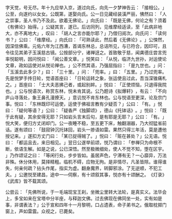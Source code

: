 字天觉，号无尽。年十九应举入京，道过向氏，向先一夕梦神告云：​「接相公。​」公至，向遂约以女女。公既第，遂娶向氏。公一日见藏经装潢严丽，怫然曰：​「人之崇事，圣人书乃不及此。欲着无佛论。​」向氏曰：​「既是无佛，何论之有？须着《有佛论》始得。​」公疑其言，遂已。后访同列，见维摩经适读，至「此病非地大，亦不离地大」​，叹曰：​「胡人之言亦能尔耶？​」乃借归阅次。向氏问：​「读何书？​」公曰：​「维摩经。​」向氏曰：​「可熟读此，然后着《无佛论》​。​」公悚然，因深信佛乘。元佑六年为江西漕，首谒东林总，总诘所见，与已符合，因印可，且令往见其弟子玉溪慈古镜。公按部分宁，诸禅迓之。首致敬于慈，闻龚德庄尝言兜率悦聪明，因问悦曰：​「闻公善文章。​」悦笑曰：​「从悦，临济九世孙，对运使论文章，政如运使对从悦论禅也。​」公不然其语，乃强屈指曰：​「是九世也。​」问：​「玉溪去此多少？​」曰：​「三十里。​」问：​「兜率。​」曰：​「五里。​」乃过兜率。先是悦梦手抟日轮，觉语首座曰：​「日轮运转之象，张运使且过此，吾当深锥痛札之。​」首座曰：​「士大夫恶拂己者，或起别衅。​」悦曰：​「正使烦恼，只退得我院也。​」公与悦语次，称赏东林，悦未肯其说。公乃题诗《拟爆轩》​，有云：​「不向庐山寻落处，象王鼻孔漫撩天。​」意讥悦不肯东林也。公与悦语至更深，论及宗门事。悦曰：​「东林既印可运使，运使于佛祖言教有少疑否？​」公曰：​「有。​」悦曰：​「疑何等语？​」公曰：​「疑香严《独脚颂》​，德山《托钵话》​。​」悦曰：​「既于此有疑，其余安得无耶？只如岩头言末后句，是有耶是无耶？​」公曰：​「有。​」悦大笑，便归方丈闭却门。公一夜睡不稳，至五更下床，触翻溺器，乃大彻猛省前话。遂有颂曰：​「鼓寂钟沉托钵回，岩头一掺语如雷。果然只得三年活，莫是遭他授记来。​」遂扣方丈门曰：​「某已捉得贼了。​」悦曰：​「赃在甚处？​」公无语。悦曰：​「都运且去，来日相见。​」翌日公遂举前颂，悦乃谓曰：​「参禅只为命根不断，依语生解。如是之说，公已深悟。然至极微细处，使人不觉不知，堕在区宇。​」乃作颂证之曰：​「等闲行处，步步皆如。虽居声色，宁滞有无？一心靡异，万法非殊。休分体用，莫择精粗。临机不碍，应物无拘。是非情尽，凡圣皆除。谁得谁失，何亲何疏？拈头作尾，指实为虚。翻身魔界，转脚邪涂。了无逆顺，不犯工夫。​」公邀悦至建昌，途中一—伺察，有十颂叙其事，悦亦有十颂酬之。​《灯录》​《武库》皆不载其颂。

公尝云：​「先佛所说，于一毛端现宝王刹，坐微尘里转大法轮，是真实义。法华会上，多宝如来在宝塔中分半座，与释迦文佛。过去佛现在佛同坐一处，实有如是事，非谓表法？​」公于宣和四年十一月黎明，口占遗表，命子弟书之。俄取枕掷门窗上，声如雷震。众视之，已薨矣。